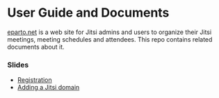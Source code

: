 # User Guide and Documents

[eparto.net](https://eparto.net) is a web site for Jitsi admins and users to
organize their Jitsi meetings, meeting schedules and attendees. This repo
contains related documents about it.

### Slides

- [Registration](https://emrahcom.github.io/eparto/slides/id/registration.html)
- [Adding a Jitsi domain](https://emrahcom.github.io/eparto/slides/pri/domain/add.html)
